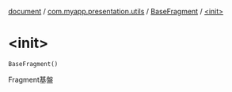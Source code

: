 [document](../../index.md) / [com.myapp.presentation.utils](../index.md) / [BaseFragment](index.md) / [&lt;init&gt;](./-init-.md)

# &lt;init&gt;

`BaseFragment()`

Fragment基盤

